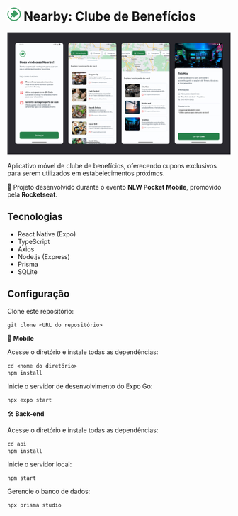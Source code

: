 # <img src="./src/assets/images/logo.png" width="30" alt="Ícone do aplicativo Nearby" /> Nearby: Clube de Benefícios

![Preview](./.github/preview.jpg)

Aplicativo móvel de clube de benefícios, oferecendo cupons exclusivos para serem utilizados em estabelecimentos próximos.

🚀 Projeto desenvolvido durante o evento **NLW Pocket Mobile**, promovido pela **Rocketseat**.

## Tecnologias

- React Native (Expo)
- TypeScript
- Axios
- Node.js (Express)
- Prisma
- SQLite

## Configuração

Clone este repositório:

```
git clone <URL do repositório>
```

📱 **Mobile**

Acesse o diretório e instale todas as dependências:

```
cd <nome do diretório>
npm install
```

Inicie o servidor de desenvolvimento do Expo Go:

```
npx expo start
```

🛠️ **Back-end**

Acesse o diretório e instale todas as dependências:

```
cd api
npm install
```

Inicie o servidor local:

```
npm start
```

Gerencie o banco de dados:

```
npx prisma studio
```
